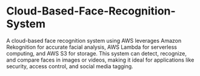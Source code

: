 # Cloud-Based-Face-Recognition-System
A cloud-based face recognition system using AWS leverages Amazon Rekognition for accurate facial analysis, AWS Lambda for serverless computing, and AWS S3 for storage. This system can detect, recognize, and compare faces in images or videos, making it ideal for applications like security, access control, and social media tagging.
